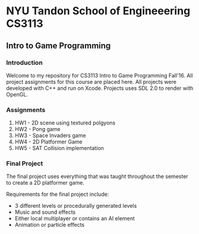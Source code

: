# NYU Tandon School of Engineeering CS3113

## Intro to Game Programming

### Introduction

Welcome to my repository for CS3113 Intro to Game Programming Fall'16. All project assignments for this course are placed here. All projects were developed with C++ and run on Xcode. Projects uses SDL 2.0 to render with OpenGL.

### Assignments
1. HW1 - 2D scene using textured polgyons
2. HW2 - Pong game
3. HW3 - Space Invaders game
4. HW4 - 2D Platformer Game
5. HW5 - SAT Collision implementation

### Final Project

The final project uses everything that was taught throughout the semester to create a 2D platformer game. 

Requirements for the final project include:
* 3 different levels or procedurally generated levels
* Music and sound effects
* Either local multiplayer or contains an AI element
* Animation or particle effects




